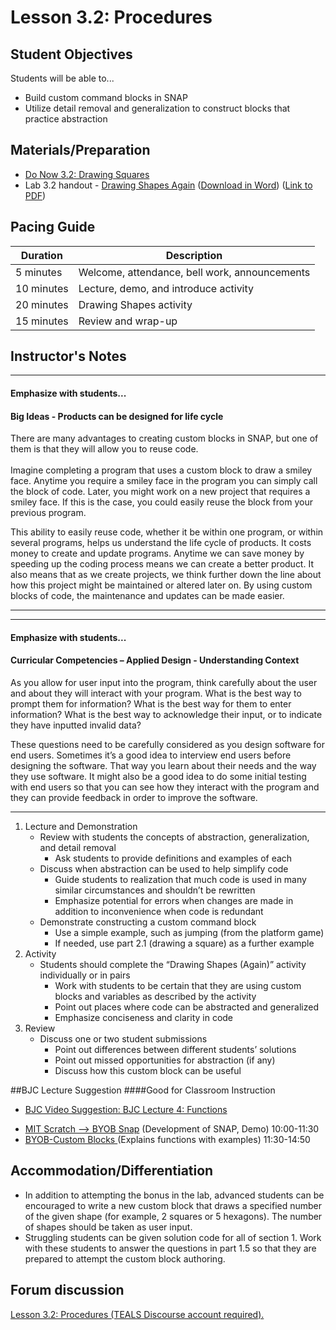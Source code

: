 <!--- REVISED -->
# Lesson 3.2: Procedures

## Student Objectives

Students will be able to...

-	Build custom command blocks in SNAP
-	Utilize detail removal and generalization to construct blocks that practice abstraction


## Materials/Preparation

-   [Do Now 3.2: Drawing Squares](do_now_32.md)
-   Lab 3.2 handout - [Drawing Shapes Again](lab_32.md) ([Download in Word](https://tealsk12.gitbooks.io/introduction-to-computer-science/content/Unit%203%20Word/Lab%203.2%20Drawing%20Shapes%20Again.docx)) ([Link to PDF](https://tealsk12.gitbooks.io/introduction-to-computer-science/content/Unit%203%20PDF/Lab%203.2%20Drawing%20Shapes%20Again.pdf))


## Pacing Guide

| Duration   | Description                                     |
| ---------- | ----------------------------------------------- |
| 5 minutes  | Welcome, attendance, bell work, announcements   |
| 10 minutes | Lecture, demo, and introduce activity           |
| 20 minutes | Drawing Shapes activity                         |
| 15 minutes | Review and wrap-up                              |

## Instructor's Notes

---

#### Emphasize with students...

#### Big Ideas - Products can be designed for life cycle

There are many advantages to creating custom blocks in SNAP, but one of them is that they will allow you to reuse code. <br><br>
Imagine completing a program that uses a custom block to draw a smiley face. Anytime you require a smiley face in the program you can simply call the block of code. Later, you might work on a new project that requires a smiley face. If this is the case, you could easily reuse the block from your previous program.

This ability to easily reuse code, whether it be within one program, or within several programs, helps us understand the life cycle of products. It costs money to create and update programs. Anytime we can save money by speeding up the coding process means we can create a better product. It also means that as we create projects, we think further down the line about how this project might be maintained or altered later on. By using custom blocks of code, the maintenance and updates can be made easier. 

---

---

#### Emphasize with students...

#### Curricular Competencies – Applied Design - Understanding Context

As you allow for user input into the program, think carefully about the user and about they will interact with your program. What is the best way to prompt them for information? What is the best way for them to enter information? What is the best way to acknowledge their input, or to indicate they have inputted invalid data?

These questions need to be carefully considered as you design software for end users. Sometimes it’s a good idea to interview end users before designing the software. That way you learn about their needs and the way they use software. It might also be a good idea to do some initial testing with end users so that you can see how they interact with the program and they can provide feedback in order to improve the software.

---

1.	Lecture and Demonstration
	-	Review with students the concepts of abstraction, generalization, and detail removal
		-	Ask students to provide definitions and examples of each
	-	Discuss when abstraction can be used to help simplify code
		-	Guide students to realization that much code is used in many similar circumstances and shouldn’t be rewritten
		-	Emphasize potential for errors when changes are made in addition to inconvenience when code is redundant
	-	Demonstrate constructing a custom command block
		-	Use a simple example, such as jumping (from the platform game)
		-	If needed, use part 2.1 (drawing a square) as a further example
2.	Activity
	-	Students should complete the “Drawing Shapes (Again)” activity individually or in pairs
		-	Work with students to be certain that they are using custom blocks and variables as described by the activity
		-	Point out places where code can be abstracted and generalized
		-	Emphasize conciseness and clarity in code
3.	Review
	-	Discuss one or two student submissions
		-	Point out differences between different students’ solutions
		-	Point out missed opportunities for abstraction (if any)
		-	Discuss how this custom block can be useful

##BJC Lecture Suggestion
####Good for Classroom Instruction
 * [BJC Video Suggestion: BJC Lecture 4: Functions ](https://www.youtube.com/watch?v=_uKCBmQEf5w)
  - [MIT Scratch --> BYOB Snap](http://www.youtube.com/watch?v=_uKCBmQEf5w&t=10m0s)  (Development of SNAP, Demo) 10:00-11:30
  - [BYOB-Custom Blocks ](http://www.youtube.com/watch?v=_uKCBmQEf5w&t=10m0s)  (Explains functions with examples)   11:30-14:50


## Accommodation/Differentiation
-	In addition to attempting the bonus in the lab, advanced students can be encouraged to write a new custom block that draws a specified number of the given shape (for example, 2 squares or 5 hexagons).  The number of shapes should be taken as user input.
-	Struggling students can be given solution code for all of section 1.  Work with these students to answer the questions in part 1.5 so that they are prepared to attempt the custom block authoring.

## Forum discussion

<a href="http://forums.tealsk12.org/c/intro-unit-3-variables-and-customization/lesson-3-2-procedures" target="_blank">
Lesson 3.2: Procedures (TEALS Discourse account required).</a>
